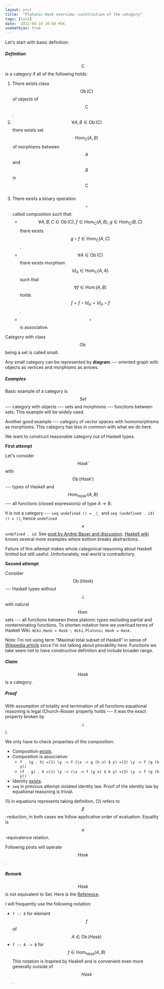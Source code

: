 ```yaml
---
layout: post
title:  "Platonic Hask overview: construction of the category"
tags: [hask]
date:  2022-08-10 20:00 MSK
usemathjax: true
---
```


Let's start with basic definition:

##### Definition

$$\mathrm{C}$$ is a category if all of the following holds:

1.  There exists class $$\operatorname{Ob}(\mathrm{C})$$ of objects of $$\mathrm{C}$$.
2.  $$\forall A, B \in \operatorname{Ob}(\mathrm{C})$$ there exists set $$\operatorname{Hom}_{\mathrm{C}}(A,B)$$ of morphisms between $$A$$ and $$B$$ in $$\mathrm{C}$$.
3.  There exists a binary operation $$\circ$$ called composition such that:
    - $$\forall A, B, C \in \operatorname{Ob}(\mathrm{C}),\; f \in \operatorname{Hom}_{\mathrm{C}}(A,B),\; g \in \operatorname{Hom}_{\mathrm{C}}(B,C)$$ there exists $$g \circ f \in \operatorname{Hom}_{\mathrm{C}}(A,C)$$.
    - $$\forall A \in \operatorname{Ob}(\mathrm{C})$$ there exists morphism $$Id_A \in \operatorname{Hom}_{\mathrm{C}}(A,A)$$ such that $$\forall f \in \operatorname{Hom}(A,B)$$ holds $$f = f \circ Id_A = Id_A \circ f$$.
    - $$\circ$$ is associative.

Category with class $$\operatorname{Ob}$$ being a set is called small.

Any small category can be represented by **diagram** --- oriented graph
with objects as vertices and morphisms as arrows.

##### Examples

Basic example of a category is $$Set$$ --- category with objects --- sets and
morphisms --- functions between sets. This example will be widely used.

Another good example --- category of vector spaces with homomorphisms as
morphisms. This category has less in common with what we do here.

We want to construct reasonable category out of Haskell types.

**First attempt**

Let's consider $$Hask'$$ with $$\operatorname{Ob}(Hask')$$ --- types of Haskell and $$\operatorname{Hom}_{Hask'}(A,B)$$ --- all functions (closed expressions) of type $A \to B$.

It is not a category --- `seq undefined () = _|_` and
`seq (undefined . id) () = ()`, hence `undefined` $$\neq$$ `undefined . id`. See
[post by Andrej Bauer and discussion](http://math.andrej.com/2016/08/06/hask-is-not-a-category/).
[Haskell wiki](https://wiki.haskell.org/Hask) knows several more examples where bottom breaks abstractions.

Failure of this attempt makes whole categorical reasoning about Haskell
limited but still useful. Unfortunately, real world is contradictory.

**Second attempt**

Consider $$\operatorname{Ob}(Hask)$$ --- Haskell types without $$\bot$$ with natural $$\operatorname{Hom}$$ sets --- all functions between these platonic types excluding partial and nonterminating functions. To shorten notation here we overload terms of Haskell Wiki. `Wiki.Hask = Hask'; Wiki.Platonic Hask = Hask`.

Note: I'm not using term "Maximal total subset of Haskell" in sense of
[Wikipedia
article](https://en.wikipedia.org/wiki/Total_functional_programming)
since I'm not talking about provability here. Functions we take seem not
to have constructive definition and include broader range.

##### Claim

$$Hask$$ is a category.

##### Proof

With assumption of totality and termination of all functions equational
reasoning is legal (Church-Rosser property holds --- it was the exact property broken by $$\bot$$).

We only have to check properties of the composition:

-   Composition [exists](https://hackage.haskell.org/package/base-4.17.0.0/docs/src/GHC.Base.html#.).
-   Composition is associative:
    -   `f . (g . h) =(1) \y -> f (\x -> g (h x) $ y) =(2) \y -> f (g (h y))`
    -   `(f . g) . h =(1) \y -> (\x -> f (g x) $ h y) =(2) \y -> f (g (h y))`
-   Identity [exists](https://hackage.haskell.org/package/base-4.17.0.0/docs/src/GHC.Base.html#id).
-   `seq` in previous attempt violated identity law. Proof of the identity law by equational reasoning is trivial.

(1) in equations represents taking definition, (2) refers to $$\beta$$-reduction, in both cases we follow applicative order of evaluation. Equality is $$\alpha$$-equivalence relation.

Following posts will operate $$Hask$$.

##### Remark

$$Hask$$ is not equivalent to Set. Here is the [Reference](https://www.reddit.com/r/haskell/comments/sz4ghr/comment/hy3916c/?utm_source=share&utm_medium=web2x&context=3).

I will frequently use the following notation:
- `f :: A` for element $$f$$ of $$A \in \operatorname{Ob}(Hask)$$
- `f :: A -> B` for $$f \in \operatorname{Hom}_{Hask}(A,B)$$
This notation is inspired by Haskell and is convenient even more generally outside of $$Hask$$.
